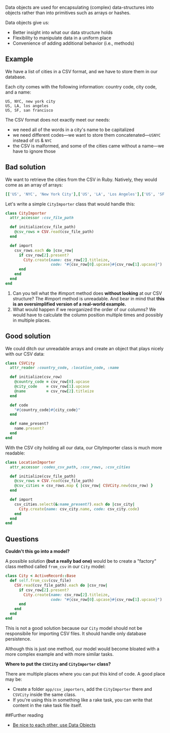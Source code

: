 Data objects are used for encapsulating (complex) data-structures into objects rather than into primitives such as arrays or hashes.

Data objects give us:  

  * Better insight into what our data structure holds
  * Flexibility to manipulate data in a uniform place
  * Convenience of adding additional behavior (i.e., methods)

## Example

We have a list of cities in a CSV format, and we have to store them in our database.

Each city comes with the following information: country code, city code, and a name:

```csv
US, NYC, new york city
US, LA, los angeles
US, SF, san francisco
```

The CSV format does not exactly meet our needs:  

  * we need all of the words in a city's name to be capitalized
  * we need different codes—we want to store them concatenated—`USNYC` instead of `US` & `NYC`
  * the CSV is malformed, and some of the cities came without a name—we have to ignore those

## Bad solution

We want to retrieve the cities from the CSV in Ruby. Natively, they would come as an array of arrays:

```ruby
[['US', 'NYC', 'New York City'],['US', 'LA', 'Los Angeles'],['US', 'SF', 'San Francisco']]
```

Let's write a simple `CityImporter` class that would handle this:

```ruby
class CityImporter
  attr_accessor :csv_file_path

  def initialize(csv_file_path)
    @csv_rows = CSV.read(csv_file_path)
  end

  def import
    csv_rows.each do |csv_row|
      if csv_row[2].present?
        City.create(name: csv_row[2].titleize,
                    code: "#{csv_row[0].upcase}#{csv_row[1].upcase}")
      end
    end
  end
end
```

1. Can you tell what the #import method does **without looking** at our CSV structure? The #import method is unreadable. And bear in mind that **this is an oversimplified version of a real-world example.**
2. What would happen if we reorganized the order of our columns? We would have to calculate the column position multiple times and possibly in multiple places.

## Good solution

We could ditch our unreadable arrays and create an object that plays nicely with our CSV data:

```ruby
class CSVCity
  attr_reader :country_code, :location_code, :name

  def initialize(csv_row)
    @country_code = csv_row[0].upcase
    @city_code    = csv_row[1].upcase
    @name         = csv_row[2].titleize
  end

  def code
    "#{country_code}#{city_code}"
  end

  def name_present?
    name.present?
  end
end
```

With the CSV city holding all our data, our CityImporter class is much more readable:

```ruby
class LocationImporter
  attr_accessor :codes_csv_path, :csv_rows, :csv_cities

  def initialize(csv_file_path)
    @csv_rows = CSV.read(csv_file_path)
    @csv_cities = csv_rows.map { |csv_row| CSVCity.new(csv_row) }
  end

  def import
    csv_cities.select(&:name_present?).each do |csv_city|
      City.create(name: csv_city.name, code: csv_city.code)
    end
  end
end
```

## Questions

**Couldn't this go into a model?**

A possible solution **(but a really bad one)** would be to create a "factory" class method called `from_csv` in our `City` model:

```ruby
class City < ActiveRecord::Base
  def self.from_csv(csv_file)
    CSV.read(csv_file_path).each do |csv_row|
      if csv_row[2].present?
        City.create(name: csv_row[2].titleize,
                    code: "#{csv_row[0].upcase}#{csv_row[1].upcase}")
      end
    end
  end
end
```

This is not a good solution because our `City` model should not be responsibile for importing CSV files. It should handle only database persistence.

Although this is just one method, our model would become bloated with a more complex example and with more similar tasks.

**Where to put the `CSVCity` and `CityImporter` class?**

There are multiple places where you can put this kind of code. A good place may be:  

  * Create a folder `app/csv_importers`, add the `CityImporter` there and `CSVCity` inside the same class.
  * If you're using this in something like a rake task, you can write that content in the rake task file itself.

##Further reading

  * [Be nice to each other, use Data Objects](http://brewhouse.io/2015/07/31/be-nice-to-others-and-your-future-self-use-data-objects.html)
